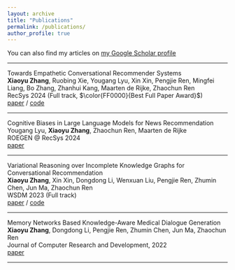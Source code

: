 ```yaml
---
layout: archive
title: "Publications"
permalink: /publications/
author_profile: true
---
```


You can also find my articles on [my Google Scholar profile](https://scholar.google.com/citations?user=pf5Q3JAAAAAJ)

---

   Towards Empathetic Conversational Recommender Systems  
   **Xiaoyu Zhang**, Ruobing Xie, Yougang Lyu, Xin Xin, Pengjie Ren, Mingfei Liang, Bo Zhang, Zhanhui Kang, Maarten de Rijke, Zhaochun Ren  
   RecSys 2024 (Full track, $\color{FF0000}{Best Full Paper Award}$)  
   [paper](https://doi.org/10.1145/3640457.3688133) / [code](https://github.com/zxd-octopus/ECR)

---

   Cognitive Biases in Large Language Models for News Recommendation  
   Yougang Lyu, **Xiaoyu Zhang**, Zhaochun Ren, Maarten de Rijke  
   ROEGEN @ RecSys 2024  
   [paper](https://doi.org/10.48550/arXiv.2410.02897)

---

   Variational Reasoning over Incomplete Knowledge Graphs for Conversational Recommendation  
   **Xiaoyu Zhang**, Xin Xin, Dongdong Li, Wenxuan Liu, Pengjie Ren, Zhumin Chen, Jun Ma, Zhaochun Ren  
   WSDM 2023 (Full track)  
   [paper](https://doi.org/10.1145/3539597.3570426) / [code](https://github.com/zxd-octopus/VRICR)

---

   Memory Networks Based Knowledge-Aware Medical Dialogue Generation  
   **Xiaoyu Zhang**, Dongdong Li, Pengjie Ren, Zhumin Chen, Jun Ma, Zhaochun Ren  
   Journal of Computer Research and Development, 2022  
   [paper](https://doi.org/10.7544/issn1000-1239.20210851)

---


